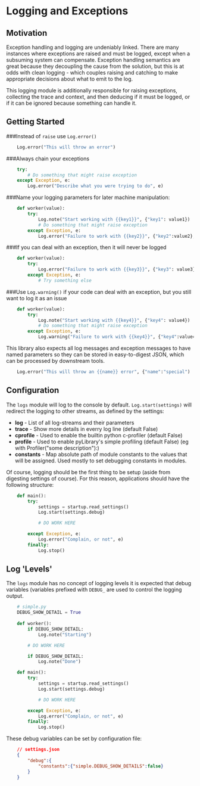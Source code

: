 
Logging and Exceptions
======================


Motivation
----------

Exception handling and logging are undeniably linked.  There are many instances
where exceptions are raised and must be logged, except when a subsuming system 
can compensate.  Exception handling semantics are great because they 
decoupling the cause from the solution, but this is at odds with clean logging -
which couples raising and catching to make appropriate decisions about what to
emit to the log.  

This logging module is additionally responsible for raising exceptions, 
collecting the trace and context, and then deducing if it must be logged, or 
if it can be ignored because something can handle it.

Getting Started
---------------

###Instead of `raise` use `Log.error()`

```python
    Log.error("This will throw an error")
```

###Always chain your exceptions

```python
    try:
        # Do something that might raise exception
    except Exception, e:
        Log.error("Describe what you were trying to do", e)
```

###Name your logging parameters for later machine manipulation:

```python
    def worker(value):
        try:
            Log.note("Start working with {{key1}}", {"key1": value1})
            # Do something that might raise exception
        except Exception, e:
            Log.error("Failure to work with {{key2}}", {"key2":value2}, e)
```

###If you can deal with an exception, then it will never be logged

```python
    def worker(value):
        try:
            Log.error("Failure to work with {{key3}}", {"key3": value3})
        except Exception, e:
            # Try something else
```

###Use `Log.warning()` if your code can deal with an exception, but you still 
want to log it as an issue

```python
    def worker(value):
        try:
            Log.note("Start working with {{key4}}", {"key4": value4})
            # Do something that might raise exception
        except Exception, e:
            Log.warning("Failure to work with {{key4}}", {"key4":value4}, e)
```


This library also expects all log messages and exception messages to have named
parameters so they can be stored in easy-to-digest JSON, which can be processed
by downstream tools.

```python
    Log.error("This will throw an {{name}} error", {"name":"special")
```


Configuration
-------------

The `logs` module will log to the console by default.  ```Log.start(settings)```
will redirect the logging to other streams, as defined by the settings:

 *  **log** - List of all log-streams and their parameters
 *  **trace** - Show more details in everry log line (default False)
 *  **cprofile** - Used to enable the builtin python c-profiler (default False)
 *  **profile** - Used to enable pyLibrary's simple profiling (default False)
    (eg with Profiler("some description"):)
 *  **constants** - Map absolute path of module constants to the values that will
    be assigned.  Used mostly to set debugging constants in modules.

Of course, logging should be the first thing to be setup (aside from digesting
settings of course).  For this reason, applications should have the following
structure:

```python
    def main():
        try:
            settings = startup.read_settings()
            Log.start(settings.debug)

            # DO WORK HERE

        except Exception, e:
            Log.error("Complain, or not", e)
        finally:
            Log.stop()
```


Log 'Levels'
------------

The `logs` module has no concept of logging levels it is expected that debug 
variables (variables prefixed with `DEBUG_` are used to control the logging 
output.
    

```python
	# simple.py
	DEBUG_SHOW_DETAIL = True
    
    def worker():
		if DEBUG_SHOW_DETAIL:
			Log.note("Starting")

        # DO WORK HERE

		if DEBUG_SHOW_DETAIL:
			Log.note("Done")

    def main():
        try:
            settings = startup.read_settings()
            Log.start(settings.debug)

            # DO WORK HERE

        except Exception, e:
            Log.error("Complain, or not", e)
        finally:
            Log.stop()
```

These debug variables can be set by configuration file:

```json
	// settings.json
	{
		"debug":{
			"constants":{"simple.DEBUG_SHOW_DETAILS":false}
		}
	}
```
